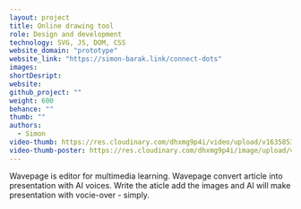 ```yaml
---
layout: project
title: Online drawing tool
role: Design and development
technology: SVG, JS, DOM, CSS
website_domain: "prototype"
website_link: "https://simon-barak.link/connect-dots"
images:
shortDesript:
website:
github_project: ""
weight: 600
behance: ""
thumb: ""
authors:
  - Simon
video-thumb: https://res.cloudinary.com/dhxmg9p4i/video/upload/v1635853893/loners/connect-dost.mp4
video-thumb-poster: https://res.cloudinary.com/dhxmg9p4i/image/upload/v1635854982/loners/vk-_2021-11-02_at_13.08.59.jpg
---
```


Wavepage is editor for multimedia learning. Wavepage convert article into presentation with AI voices. Write the aticle add the images and AI will make presentation with vocie-over - simply.
